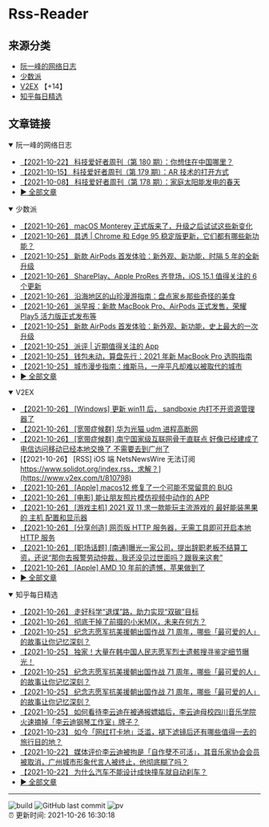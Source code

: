 # Rss-Reader

## 来源分类

* [阮一峰的网络日志](#阮一峰的网络日志)
* [少数派](#少数派)
* [V2EX](#V2EX) 【+14】
* [知乎每日精选](#知乎每日精选)

## 文章链接

<details open>
    <summary id="阮一峰的网络日志">
     阮一峰的网络日志
    </summary>


* [【2021-10-22】 科技爱好者周刊（第 180 期）：你想住在中国哪里？](http://www.ruanyifeng.com/blog/2021/10/weekly-issue-180.html)
* [【2021-10-15】 科技爱好者周刊（第 179 期）：AR 技术的打开方式](http://www.ruanyifeng.com/blog/2021/10/weekly-issue-179.html)
* [【2021-10-08】 科技爱好者周刊（第 178 期）：家庭太阳能发电的春天](http://www.ruanyifeng.com/blog/2021/10/weekly-issue-178.html)
* [:arrow_forward: 全部文章](data/阮一峰的网络日志.md)
</details>

<details open>
    <summary id="少数派">
     少数派
    </summary>


* [【2021-10-26】 macOS Monterey 正式版来了，升级之后试试这些新变化](https://sspai.com/post/68745)
* [【2021-10-26】 具透 | Chrome 和 Edge 95 稳定版更新，它们都有哪些新功能？](https://sspai.com/post/69509)
* [【2021-10-25】 新款 AirPods 首发体验：新外观、新功能，时隔 5 年的全新升级](https://sspai.com/post/69504)
* [【2021-10-26】 SharePlay、Apple ProRes 齐登场，iOS 15.1 值得关注的 6 个更新](https://sspai.com/post/69441)
* [【2021-10-26】 沿海地区的山珍漫游指南：盘点家乡那些奇怪的美食](https://sspai.com/post/69479)
* [【2021-10-26】 派早报：新款 MacBook Pro、AirPods 正式发售，荣耀 Play5 活力版正式发布等](https://sspai.com/post/69514)
* [【2021-10-25】 新款 AirPods 首发体验：新外观、新功能，史上最大的一次升级](https://sspai.com/post/69504)
* [【2021-10-25】 派评 | 近期值得关注的 App](https://sspai.com/post/69506)
* [【2021-10-25】 钱包未动，算盘先行：2021 年新 MacBook Pro 选购指南](https://sspai.com/post/69507)
* [【2021-10-25】 城市漫步指南：维斯马，一座平凡却难以被取代的城市](https://sspai.com/post/68529)
* [:arrow_forward: 全部文章](data/少数派.md)
</details>

<details open>
    <summary id="V2EX">
     V2EX
    </summary>


* [【2021-10-26】 [Windows] 更新 win11 后， sandboxie 内打不开资源管理器了](https://www.v2ex.com/t/810801)
* [【2021-10-26】 [宽带症候群] 华为光猫 udm 进程高断网](https://www.v2ex.com/t/810800)
* [【2021-10-26】 [宽带症候群] 南宁国家级互联网骨干直联点 好像已经建成了 电信访问移动已经本地交换了 不需要去到广州了](https://www.v2ex.com/t/810799)
* [【2021-10-26】 [RSS] iOS 端 NetsNewsWire 无法订阅 https://www.solidot.org/index.rss，求解？](https://www.v2ex.com/t/810798)
* [【2021-10-26】 [Apple] macos12 修复了一个可能不常留意的 BUG](https://www.v2ex.com/t/810797)
* [【2021-10-26】 [电影] 能让朋友照片模仿视频中动作的 APP](https://www.v2ex.com/t/810796)
* [【2021-10-26】 [游戏主机] 2021 双 11,求一款能玩主流游戏的 最好能装黑果 的 主机 配置和显示器](https://www.v2ex.com/t/810795)
* [【2021-10-26】 [分享创造] 网页版 HTTP 服务器，无需工具即可开启本地 HTTP 服务](https://www.v2ex.com/t/810794)
* [【2021-10-26】 [职场话题] [南通]曝光一家公司，提出辞职老板不结算工资，还说“那你去报警劳动仲裁，我还没见过世面吗？跟我来这套”](https://www.v2ex.com/t/810793)
* [【2021-10-26】 [Apple] AMD 10 年前的遗憾，苹果做到了](https://www.v2ex.com/t/810792)
* [:arrow_forward: 全部文章](data/V2EX.md)
</details>

<details open>
    <summary id="知乎每日精选">
     知乎每日精选
    </summary>


* [【2021-10-26】 走好科学“退煤”路，助力实现“双碳”目标](http://zhuanlan.zhihu.com/p/425647032?utm_campaign=rss&utm_medium=rss&utm_source=rss&utm_content=title)
* [【2021-10-26】 彻底干掉了前摄的小米MIX，未来在何方？](http://zhuanlan.zhihu.com/p/425793169?utm_campaign=rss&utm_medium=rss&utm_source=rss&utm_content=title)
* [【2021-10-25】 纪念志愿军抗美援朝出国作战 71 周年，哪些「最可爱的人」的故事让你记忆深刻？](http://www.zhihu.com/question/494388383/answer/2188254476?utm_campaign=rss&utm_medium=rss&utm_source=rss&utm_content=title)
* [【2021-10-25】 独家！大量在韩中国人民志愿军烈士遗骸搜寻鉴定细节曝光！](http://zhuanlan.zhihu.com/p/425560601?utm_campaign=rss&utm_medium=rss&utm_source=rss&utm_content=title)
* [【2021-10-25】 纪念志愿军抗美援朝出国作战 71 周年，哪些「最可爱的人」的故事让你记忆深刻？](http://www.zhihu.com/question/494388383/answer/2188237268?utm_campaign=rss&utm_medium=rss&utm_source=rss&utm_content=title)
* [【2021-10-25】 纪念志愿军抗美援朝出国作战 71 周年，哪些「最可爱的人」的故事让你记忆深刻？](http://www.zhihu.com/question/494388383/answer/2187792783?utm_campaign=rss&utm_medium=rss&utm_source=rss&utm_content=title)
* [【2021-10-25】 如何看待李云迪在被通报嫖娼后，李云迪母校四川音乐学院火速摘掉「李云迪钢琴工作室」牌子？](http://www.zhihu.com/question/493886418/answer/2187693027?utm_campaign=rss&utm_medium=rss&utm_source=rss&utm_content=title)
* [【2021-10-23】 如今「网红打卡地」泛滥，褪下滤镜后还有哪些值得一去的旅行目的地？](http://www.zhihu.com/question/491721079/answer/2167443272?utm_campaign=rss&utm_medium=rss&utm_source=rss&utm_content=title)
* [【2021-10-22】 媒体评价李云迪被拘是「自作孽不可活」，其音乐家协会会员被取消，广州城市形象代言人被终止，他彻底糊了吗？](http://www.zhihu.com/question/493814225/answer/2182923238?utm_campaign=rss&utm_medium=rss&utm_source=rss&utm_content=title)
* [【2021-10-22】 为什么汽车不能设计成快撞车就自动刹车？](http://www.zhihu.com/question/20498808/answer/2183501118?utm_campaign=rss&utm_medium=rss&utm_source=rss&utm_content=title)
* [:arrow_forward: 全部文章](data/知乎每日精选.md)
</details>


---

![build](https://github.com/LikaiLee/rss-reader/workflows/rss%20reader/badge.svg)
![GitHub last commit](https://img.shields.io/github/last-commit/likailee/rss-reader)
![pv](https://pageview.vercel.app/?github_user=likailee) <br>
:alarm_clock: 更新时间: 2021-10-26 16:30:18